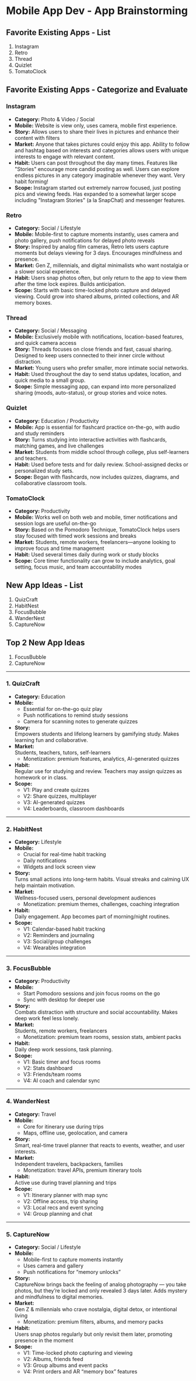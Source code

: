Mobile App Dev - App Brainstorming
===

## Favorite Existing Apps - List
1. Instagram
2. Retro
3. Thread
4. Quizlet
5. TomatoClock

## Favorite Existing Apps - Categorize and Evaluate
### Instagram
   - **Category:** Photo & Video / Social 
   - **Mobile:** Website is view only, uses camera, mobile first experience.
   - **Story:** Allows users to share their lives in pictures and enhance their content with filters
   - **Market:** Anyone that takes pictures could enjoy this app. Ability to follow and hashtag based on interests and categories allows users with unique interests to engage with relevant content.
   - **Habit:** Users can post throughout the day many times. Features like "Stories" encourage more candid posting as well. Users can explore endless pictures in any category imaginable whenever they want. Very habit forming!
   - **Scope:** Instagram started out extremely narrow focused, just posting pics and viewing feeds. Has expanded to a somewhat larger scope including "Instagram Stories" (a la SnapChat) and messenger features. 

### Retro
   - **Category:** Social / Lifestyle  
   - **Mobile:** Mobile-first to capture moments instantly, uses camera and photo gallery, push notifications for delayed photo reveals  
   - **Story:** Inspired by analog film cameras, Retro lets users capture moments but delays viewing for 3 days. Encourages mindfulness and presence.  
   - **Market:** Gen Z, millennials, and digital minimalists who want nostalgia or a slower social experience.  
   - **Habit:** Users snap photos often, but only return to the app to view them after the time lock expires. Builds anticipation.  
   - **Scope:** Starts with basic time-locked photo capture and delayed viewing. Could grow into shared albums, printed collections, and AR memory boxes.

### Thread
   - **Category:** Social / Messaging  
   - **Mobile:** Exclusively mobile with notifications, location-based features, and quick camera access  
   - **Story:** Threads focuses on close friends and fast, casual sharing. Designed to keep users connected to their inner circle without distraction.  
   - **Market:** Young users who prefer smaller, more intimate social networks.  
   - **Habit:** Used throughout the day to send status updates, location, and quick media to a small group.  
   - **Scope:** Simple messaging app, can expand into more personalized sharing (moods, auto-status), or group stories and voice notes.

### Quizlet
   - **Category:** Education / Productivity  
   - **Mobile:** App is essential for flashcard practice on-the-go, with audio and study reminders  
   - **Story:** Turns studying into interactive activities with flashcards, matching games, and live challenges  
   - **Market:** Students from middle school through college, plus self-learners and teachers.  
   - **Habit:** Used before tests and for daily review. School-assigned decks or personalized study sets.  
   - **Scope:** Began with flashcards, now includes quizzes, diagrams, and collaborative classroom tools.

### TomatoClock
   - **Category:** Productivity  
   - **Mobile:** Works well on both web and mobile, timer notifications and session logs are useful on-the-go  
   - **Story:** Based on the Pomodoro Technique, TomatoClock helps users stay focused with timed work sessions and breaks  
   - **Market:** Students, remote workers, freelancers—anyone looking to improve focus and time management  
   - **Habit:** Used several times daily during work or study blocks  
   - **Scope:** Core timer functionality can grow to include analytics, goal setting, focus music, and team accountability modes


## New App Ideas - List
1. QuizCraft
2. HabitNest
3. FocusBubble
4. WanderNest
5. CaptureNow

## Top 2 New App Ideas
1. FocusBubble
2. CaptureNow

---

### 1. QuizCraft  
- **Category:** Education  
- **Mobile:**  
  - Essential for on-the-go quiz play  
  - Push notifications to remind study sessions  
  - Camera for scanning notes to generate quizzes  
- **Story:**  
  Empowers students and lifelong learners by gamifying study. Makes learning fun and collaborative.  
- **Market:**  
  Students, teachers, tutors, self-learners  
  - Monetization: premium features, analytics, AI-generated quizzes  
- **Habit:**  
  Regular use for studying and review. Teachers may assign quizzes as homework or in class.  
- **Scope:**  
  - V1: Play and create quizzes  
  - V2: Share quizzes, multiplayer  
  - V3: AI-generated quizzes  
  - V4: Leaderboards, classroom dashboards  

---

### 2. HabitNest  
- **Category:** Lifestyle  
- **Mobile:**  
  - Crucial for real-time habit tracking  
  - Daily notifications  
  - Widgets and lock screen view  
- **Story:**  
  Turns small actions into long-term habits. Visual streaks and calming UX help maintain motivation.  
- **Market:**  
  Wellness-focused users, personal development audiences  
  - Monetization: premium themes, challenges, coaching integration  
- **Habit:**  
  Daily engagement. App becomes part of morning/night routines.  
- **Scope:**  
  - V1: Calendar-based habit tracking  
  - V2: Reminders and journaling  
  - V3: Social/group challenges  
  - V4: Wearables integration  

---

### 3. FocusBubble  
- **Category:** Productivity  
- **Mobile:**  
  - Start Pomodoro sessions and join focus rooms on the go  
  - Sync with desktop for deeper use  
- **Story:**  
  Combats distraction with structure and social accountability. Makes deep work feel less lonely.  
- **Market:**  
  Students, remote workers, freelancers  
  - Monetization: premium team rooms, session stats, ambient packs  
- **Habit:**  
  Daily deep work sessions, task planning.  
- **Scope:**  
  - V1: Basic timer and focus rooms  
  - V2: Stats dashboard  
  - V3: Friends/team rooms  
  - V4: AI coach and calendar sync  

---

### 4. WanderNest  
- **Category:** Travel  
- **Mobile:**  
  - Core for itinerary use during trips  
  - Maps, offline use, geolocation, and camera  
- **Story:**  
  Smart, real-time travel planner that reacts to events, weather, and user interests.  
- **Market:**  
  Independent travelers, backpackers, families  
  - Monetization: travel APIs, premium itinerary tools  
- **Habit:**  
  Active use during travel planning and trips  
- **Scope:**  
  - V1: Itinerary planner with map sync  
  - V2: Offline access, trip sharing  
  - V3: Local recs and event syncing  
  - V4: Group planning and chat  

---

### 5. CaptureNow  
- **Category:** Social / Lifestyle  
- **Mobile:**  
  - Mobile-first to capture moments instantly  
  - Uses camera and gallery  
  - Push notifications for “memory unlocks”  
- **Story:**  
  CaptureNow brings back the feeling of analog photography — you take photos, but they’re locked and only revealed 3 days later. Adds mystery and mindfulness to digital memories.  
- **Market:**  
  Gen Z & millennials who crave nostalgia, digital detox, or intentional living  
  - Monetization: premium filters, albums, and memory packs  
- **Habit:**  
  Users snap photos regularly but only revisit them later, promoting presence in the moment  
- **Scope:**  
  - V1: Time-locked photo capturing and viewing  
  - V2: Albums, friends feed  
  - V3: Group albums and event packs  
  - V4: Print orders and AR “memory box” features  

